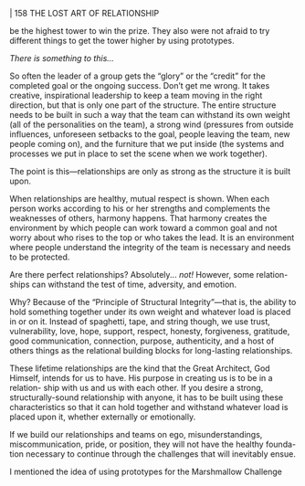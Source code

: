 | 158 THE LOST ART OF RELATIONSHIP

be the highest tower to win the prize. They also were not afraid to try different
things to get the tower higher by using prototypes.

_There is something to this..._

So often the leader of a group gets the “glory” or the “credit” for the
completed goal or the ongoing success. Don’t get me wrong. It takes creative,
inspirational leadership to keep a team moving in the right direction, but that
is only one part of the structure. The entire structure needs to be built in such a
way that the team can withstand its own weight (all of the personalities on the
team), a strong wind (pressures from outside influences, unforeseen setbacks
to the goal, people leaving the team, new people coming on), and the furniture
that we put inside (the systems and processes we put in place to set the scene
when we work together).

The point is this—relationships are only as strong as the structure it is
built upon.

When relationships are healthy, mutual respect is shown. When each person
works according to his or her strengths and complements the weaknesses of
others, harmony happens. That harmony creates the environment by which
people can work toward a common goal and not worry about who rises to the
top or who takes the lead. It is an environment where people understand the
integrity of the team is necessary and needs to be protected.

Are there perfect relationships? Absolutely... _not!_ However, some relation-
ships can withstand the test of time, adversity, and emotion.

Why? Because of the “Principle of Structural Integrity”—that is, the
ability to hold something together under its own weight and whatever load is
placed in or on it. Instead of spaghetti, tape, and string though, we use trust,
vulnerability, love, hope, support, respect, honesty, forgiveness, gratitude, good
communication, connection, purpose, authenticity, and a host of others things
as the relational building blocks for long-lasting relationships.

These lifetime relationships are the kind that the Great Architect, God
Himself, intends for us to have. His purpose in creating us is to be in a relation-
ship with us and us with each other. If you desire a strong, structurally-sound
relationship with anyone, it has to be built using these characteristics so that
it can hold together and withstand whatever load is placed upon it, whether
externally or emotionally.

If we build our relationships and teams on ego, misunderstandings,
miscommunication, pride, or position, they will not have the healthy founda-
tion necessary to continue through the challenges that will inevitably ensue.

I mentioned the idea of using prototypes for the Marshmallow Challenge